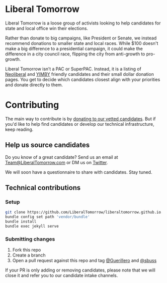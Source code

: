 # Liberal Tomorrow

Liberal Tomorrow is a loose group of activists looking to help candidates for
state and local office win their elections.

Rather than donate to big campaigns, like President or Senate, we instead
recommend donations to smaller state and local races. While $100 doesn't make
a big difference to a presidential campaign, it could make the difference in a
city council race, flipping the city from anti-growth to pro-growth.

Liberal Tomorrow isn’t a PAC or SuperPAC. Instead, it is a listing of
[Neoliberal](https://neoliberalproject.org/about-us) and [YIMBY](https://yimbyaction.org/about/)
friendly candidates and their small dollar donation pages. You get to decide
which candidates closest align with your priorities and donate directly to
them.

# Contributing

The main way to contribute is by [donating to our vetted candidates](https://liberaltomorrow.com/candidates).
But if you'd like to help find candidates or develop our technical
infrastructure, keep reading.

## Help us source candidates

Do you know of a great candidate? Send us an email at [Team@LiberalTomorrow.com](mailto:Team@LiberalTomorrow.com)
or DM us on [Twitter](https://twitter.com/LiberalTomorrow).

We will soon have a questionnaire to share with candidates. Stay tuned.

## Technical contributions

### Setup

```sh
git clone https://github.com/LiberalTomorrow/liberaltomorrow.github.io.git && cd liberaltomorrow.github.io
bundle config set path 'vendor/bundle'
bundle install
bundle exec jekyll serve
```

### Submitting changes

1. Fork this repo
1. Create a branch
1. Open a pull request against this repo and tag [@Guerillero](https://github.com/Guerillero) and [@sbuss](https://github.com/sbuss)

If your PR is only adding or removing candidates, please note that we will
close it and refer you to our candidate intake channels.
